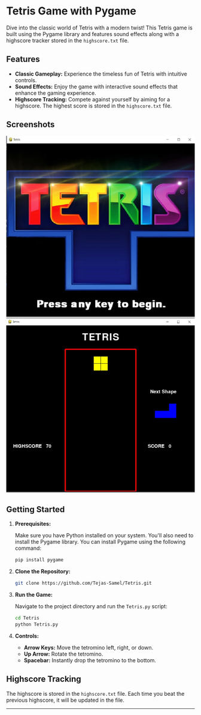 # Tetris Game with Pygame

Dive into the classic world of Tetris with a modern twist! This Tetris game is built using the Pygame library and features sound effects along with a highscore tracker stored in the `highscore.txt` file.

## Features

- **Classic Gameplay:** Experience the timeless fun of Tetris with intuitive controls.
- **Sound Effects:** Enjoy the game with interactive sound effects that enhance the gaming experience.
- **Highscore Tracking:** Compete against yourself by aiming for a highscore. The highest score is stored in the `highscore.txt` file.

## Screenshots

![Tetris Start](main_screen.jpg)
![Tetris Gameplay](gameplay.jpg)

## Getting Started

1. **Prerequisites:**

   Make sure you have Python installed on your system. You'll also need to install the Pygame library. You can install Pygame using the following command:

   ```bash
   pip install pygame
   ```

2. **Clone the Repository:**

   ```bash
   git clone https://github.com/Tejas-Samel/Tetris.git
   ```

3. **Run the Game:**

   Navigate to the project directory and run the `Tetris.py` script:

   ```bash
   cd Tetris
   python Tetris.py
   ```

4. **Controls:**

   - **Arrow Keys:** Move the tetromino left, right, or down.
   - **Up Arrow:** Rotate the tetromino.
   - **Spacebar:** Instantly drop the tetromino to the bottom.

## Highscore Tracking

The highscore is stored in the `highscore.txt` file. Each time you beat the previous highscore, it will be updated in the file.


---
